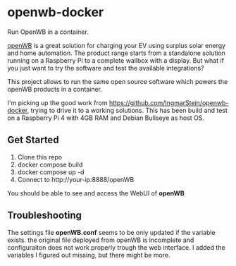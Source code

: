 # openwb-docker

Run OpenWB in a container.

[openWB](http://openwb.de) is a great solution for charging your EV using surplus solar energy and home automation. The product range starts from a standalone solution running on a Raspberry Pi to a complete wallbox with a display. But what if you just want to try the software and test the available integrations?

This project allows to run the same open source software which powers the openWB products in a container.

I'm picking up the good work from https://github.com/IngmarStein/openwb-docker, trying to drive it to a working solutions. This has been build and test on a Raspberry Pi 4 with 4GB RAM and Debian Bullseye as host OS.

## Get Started

1) Clone this repo
2) docker compose build
3) docker compose up -d
4) Connect to http://your-ip:8888/openWB
  
You should be able to see and access the WebUI of **openWB**
  
## Troubleshooting

The settings file **openWB.conf** seems to be only updated if the variable exists. the original file deployed from openWB is incomplete and configuraiton does not work properly trough the web interface. I added the variables I figured out missing, but there might be more.
